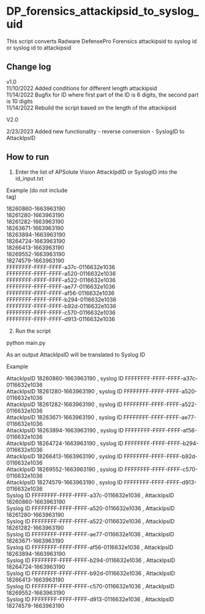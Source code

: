# DP_forensics_attackipsid_to_syslog_uid

This script converts Radware DefensePro Forensics attackipsid to syslog id or syslog id to attackipsid

## Change log

v1.0<br>
11/10/2022 Added conditions for different length attackipsid<br>
11/14/2022 Bugfix for ID where first part of the ID is 6 digits, the second part is 10 digits<br>
11/14/2022 Rebuild the script based on the length of the attackipsid<br>

V2.0<br>

2/23/2023 Added new functionality - reverse conversion - SyslogID to AttackIpsID


## How to run

1. Enter the list of APSolute Vision AttackIpdID or SyslogID into the id_input.txt

Example (do not include <br> tag)

18260860-1663963190<br>
18261280-1663963190<br>
18261282-1663963190<br>
18263671-1663963190<br>
18263894-1663963190<br>
18264724-1663963190<br>
18266413-1663963190<br>
18269552-1663963190<br>
18274579-1663963190<br>
FFFFFFFF-FFFF-FFFF-a37c-0116632e1036<br>
FFFFFFFF-FFFF-FFFF-a520-0116632e1036<br>
FFFFFFFF-FFFF-FFFF-a522-0116632e1036<br>
FFFFFFFF-FFFF-FFFF-ae77-0116632e1036<br>
FFFFFFFF-FFFF-FFFF-af56-0116632e1036<br>
FFFFFFFF-FFFF-FFFF-b294-0116632e1036<br>
FFFFFFFF-FFFF-FFFF-b92d-0116632e1036<br>
FFFFFFFF-FFFF-FFFF-c570-0116632e1036<br>
FFFFFFFF-FFFF-FFFF-d913-0116632e1036<br>



2. Run the script

python main.py


As an output AttackIpsID will be translated to Syslog ID

Example

AttackIpsID 18260860-1663963190 , syslog ID FFFFFFFF-FFFF-FFFF-a37c-0116632e1036<br>
AttackIpsID 18261280-1663963190 , syslog ID FFFFFFFF-FFFF-FFFF-a520-0116632e1036<br>
AttackIpsID 18261282-1663963190 , syslog ID FFFFFFFF-FFFF-FFFF-a522-0116632e1036<br>
AttackIpsID 18263671-1663963190 , syslog ID FFFFFFFF-FFFF-FFFF-ae77-0116632e1036<br>
AttackIpsID 18263894-1663963190 , syslog ID FFFFFFFF-FFFF-FFFF-af56-0116632e1036<br>
AttackIpsID 18264724-1663963190 , syslog ID FFFFFFFF-FFFF-FFFF-b294-0116632e1036<br>
AttackIpsID 18266413-1663963190 , syslog ID FFFFFFFF-FFFF-FFFF-b92d-0116632e1036<br>
AttackIpsID 18269552-1663963190 , syslog ID FFFFFFFF-FFFF-FFFF-c570-0116632e1036<br>
AttackIpsID 18274579-1663963190 , syslog ID FFFFFFFF-FFFF-FFFF-d913-0116632e1036<br>
Syslog ID FFFFFFFF-FFFF-FFFF-a37c-0116632e1036 , AttackIpsID 18260860-1663963190<br>
Syslog ID FFFFFFFF-FFFF-FFFF-a520-0116632e1036 , AttackIpsID 18261280-1663963190<br>
Syslog ID FFFFFFFF-FFFF-FFFF-a522-0116632e1036 , AttackIpsID 18261282-1663963190<br>
Syslog ID FFFFFFFF-FFFF-FFFF-ae77-0116632e1036 , AttackIpsID 18263671-1663963190<br>
Syslog ID FFFFFFFF-FFFF-FFFF-af56-0116632e1036 , AttackIpsID 18263894-1663963190<br>
Syslog ID FFFFFFFF-FFFF-FFFF-b294-0116632e1036 , AttackIpsID 18264724-1663963190<br>
Syslog ID FFFFFFFF-FFFF-FFFF-b92d-0116632e1036 , AttackIpsID 18266413-1663963190<br>
Syslog ID FFFFFFFF-FFFF-FFFF-c570-0116632e1036 , AttackIpsID 18269552-1663963190<br>
Syslog ID FFFFFFFF-FFFF-FFFF-d913-0116632e1036 , AttackIpsID 18274579-1663963190<br>
